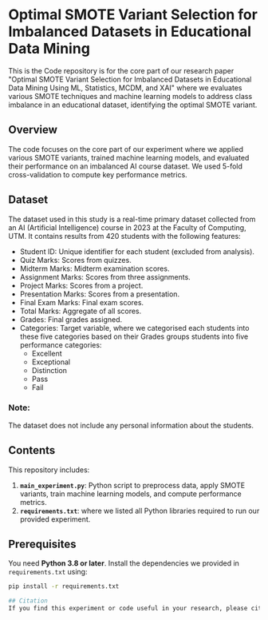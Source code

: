 # Optimal SMOTE Variant Selection for Imbalanced Datasets in Educational Data Mining
This is the Code repository is for the core part of our research paper "Optimal SMOTE Variant Selection for Imbalanced Datasets in Educational Data Mining Using ML, Statistics, MCDM, and XAI" where we evaluates various SMOTE techniques and machine learning models to address class imbalance in an educational dataset, identifying the optimal SMOTE variant.
## Overview
 The code focuses on the core part of our experiment where we applied  various SMOTE variants, trained machine learning models, and evaluated their performance on an imbalanced AI course  dataset. We used 5-fold cross-validation to compute key performance metrics.

## Dataset
The dataset used in this study is a real-time primary dataset collected from an AI (Artificial Intelligence) course in 2023 at the Faculty of Computing, UTM. It contains results from 420 students with the following features:
- Student ID: Unique identifier for each student (excluded from analysis).
- Quiz Marks: Scores from quizzes.
- Midterm Marks: Midterm examination scores.
- Assignment Marks: Scores from three assignments.
- Project Marks: Scores from a project.
- Presentation Marks: Scores from a presentation.
- Final Exam Marks: Final exam scores.
- Total Marks: Aggregate of all scores.
- Grades: Final grades assigned.
- Categories: Target variable, where we categorised each students into these five categories based on their Grades groups students into five performance categories:
  - Excellent
  - Exceptional
  - Distinction
  - Pass
  - Fail

### Note:
The dataset does not include any personal information about the students.  

## Contents
This repository includes:
1. **`main_experiment.py`**: Python script to preprocess data, apply SMOTE variants, train machine learning models, and compute performance metrics.
2. **`requirements.txt`**: where we listed all Python libraries required to run our provided experiment.

## Prerequisites
You need **Python 3.8 or later**. Install the dependencies we provided  in `requirements.txt` using:
```bash
pip install -r requirements.txt

## Citation
If you find this experiment or code useful in your research, please cite our paper
